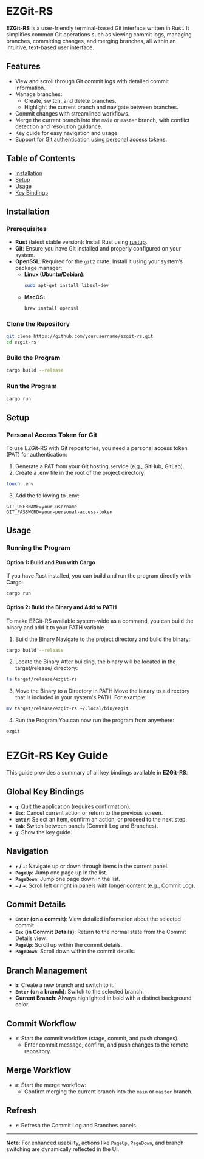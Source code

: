 # EZGit-RS

**EZGit-RS** is a user-friendly terminal-based Git interface written in Rust. It simplifies common Git operations such as viewing commit logs, managing branches, committing changes, and merging branches, all within an intuitive, text-based user interface.

## Features
- View and scroll through Git commit logs with detailed commit information.
- Manage branches:
  - Create, switch, and delete branches.
  - Highlight the current branch and navigate between branches.
- Commit changes with streamlined workflows.
- Merge the current branch into the `main` or `master` branch, with conflict detection and resolution guidance.
- Key guide for easy navigation and usage.
- Support for Git authentication using personal access tokens.

## Table of Contents
- [Installation](#installation)
- [Setup](#setup)
- [Usage](#usage)
- [Key Bindings](#key-bindings)

## Installation

### Prerequisites
- **Rust** (latest stable version): Install Rust using [rustup](https://rustup.rs/).
- **Git**: Ensure you have Git installed and properly configured on your system.
- **OpenSSL**: Required for the `git2` crate. Install it using your system’s package manager:
  - **Linux (Ubuntu/Debian):**
    ```bash
    sudo apt-get install libssl-dev
    ```
  - **MacOS:**
    ```bash
    brew install openssl
    ```

### Clone the Repository
```bash
git clone https://github.com/yourusername/ezgit-rs.git
cd ezgit-rs
```

### Build the Program
```bash
cargo build --release
```

### Run the Program
```bash
cargo run
```

## Setup

### Personal Access Token for Git

To use EZGit-RS with Git repositories, you need a personal access token (PAT) for authentication:

1. Generate a PAT from your Git hosting service (e.g., GitHub, GitLab).
2. Create a .env file in the root of the project directory:

```bash
touch .env
```
3. Add the following to .env:
```plaintext
GIT_USERNAME=your-username
GIT_PASSWORD=your-personal-access-token
```

## Usage

### Running the Program

#### Option 1: Build and Run with Cargo
If you have Rust installed, you can build and run the program directly with Cargo:
```bash
cargo run
```

#### Option 2: Build the Binary and Add to PATH
To make EZGit-RS available system-wide as a command, you can build the binary and add it to your PATH variable.

1. Build the Binary Navigate to the project directory and build the binary:
```bash
cargo build --release
```
2. Locate the Binary After building, the binary will be located in the target/release/ directory:
```bash
ls target/release/ezgit-rs
```
3. Move the Binary to a Directory in PATH Move the binary to a directory that is included in your system's PATH. For example:
```bash
mv target/release/ezgit-rs ~/.local/bin/ezgit
```
4. Run the Program You can now run the program from anywhere:
```bash
ezgit
```

# EZGit-RS Key Guide

This guide provides a summary of all key bindings available in **EZGit-RS**.

## Global Key Bindings
- **`q`**: Quit the application (requires confirmation).
- **`Esc`**: Cancel current action or return to the previous screen.
- **`Enter`**: Select an item, confirm an action, or proceed to the next step.
- **`Tab`**: Switch between panels (Commit Log and Branches).
- **`g`**: Show the key guide.

## Navigation
- **`↑` / `↓`**: Navigate up or down through items in the current panel.
- **`PageUp`**: Jump one page up in the list.
- **`PageDown`**: Jump one page down in the list.
- **`←` / `→`**: Scroll left or right in panels with longer content (e.g., Commit Log).

## Commit Details
- **`Enter` (on a commit)**: View detailed information about the selected commit.
- **`Esc` (in Commit Details)**: Return to the normal state from the Commit Details view.
- **`PageUp`**: Scroll up within the commit details.
- **`PageDown`**: Scroll down within the commit details.

## Branch Management
- **`b`**: Create a new branch and switch to it.
- **`Enter` (on a branch)**: Switch to the selected branch.
- **Current Branch**: Always highlighted in bold with a distinct background color.

## Commit Workflow
- **`c`**: Start the commit workflow (stage, commit, and push changes).
  - Enter commit message, confirm, and push changes to the remote repository.

## Merge Workflow
- **`m`**: Start the merge workflow:
  - Confirm merging the current branch into the `main` or `master` branch.

## Refresh
- **`r`**: Refresh the Commit Log and Branches panels.

---

**Note**: For enhanced usability, actions like `PageUp`, `PageDown`, and branch switching are dynamically reflected in the UI.
